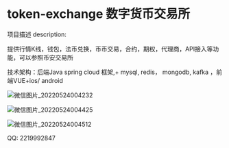 # token-exchange   数字货币交易所

项目描述 description:

提供行情K线，钱包，法币兑换，币币交易，合约，期权，代理商，API接入等功能，可以参照币安交易所

技术架构：后端Java spring cloud  框架,+ mysql, redis， mongodb, kafka ，前端VUE+ios/ android	

![微信图片_20220524004232](https://user-images.githubusercontent.com/2752431/169941216-d1cf0cb2-525c-46e7-853c-42a602a089f2.jpg)

![微信图片_20220524004425](https://user-images.githubusercontent.com/2752431/169941241-87371e59-0bbb-49ee-8dc0-33092acbc3c5.jpg)


![微信图片_20220524004512](https://user-images.githubusercontent.com/2752431/169941403-763421de-1264-4763-a7c9-e3e4c534dff6.jpg)

QQ: 2219992847
